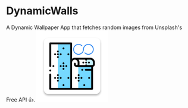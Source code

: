 # DynamicWalls
A Dynamic Wallpaper App that fetches random images from Unsplash's Free API 👍.
![alt text](https://github.com/aravindmj97/DynamicWalls/blob/master/app/src/main/res/mipmap-xxxhdpi/ic_launcher.png)
